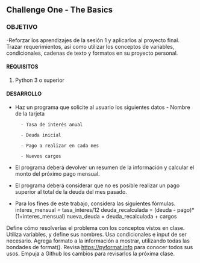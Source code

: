 
## Challenge One - The Basics

### OBJETIVO

-Reforzar los aprendizajes de la sesión 1 y  aplicarlos al proyecto final. Trazar requerimientos, así como utilizar los conceptos de variables, condicionales, cadenas de texto y formatos en su proyecto personal.
#### REQUISITOS

1. Python 3 o superior

#### DESARROLLO

- Haz un programa que solicite al usuario los siguientes datos
        - Nombre de la tarjeta

        - Tasa de interés anual

        - Deuda inicial

        - Pago a realizar en cada mes

        - Nuevos cargos
        
- El programa deberá devolver un resumen de la información y calcular el monto del próximo pago mensual.
- El programa deberá considerar que no es posible realizar un pago superior al total de la deuda del mes pasado.
- Para los fines de este trabajo, considera las siguientes fórmulas.
        interes_mensual = tasa_interes/12
        deuda_recalculada = (deuda - pago)*(1+interes_mensual)
        nueva_deuda = deuda_recalculada + cargos

Define cómo resolverías el problema con los conceptos vistos en clase.
Utiliza variables, y define sus nombres. Usa condicionales e input de ser necesario.
Agrega formato a la información a mostrar, utilizando todas las bondades de format(). 
Revisa https://pyformat.info para conocer todos sus usos.
Empuja a Github los cambios para revisarlos la próxima clase.




